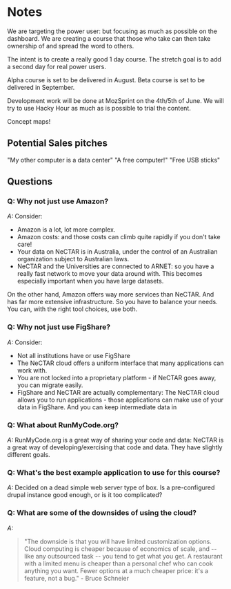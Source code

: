 
# Notes

We are targeting the power user: but focusing as much as possible on the dashboard.
We are creating a course that those who take can then take ownership of and spread the word to others.

The intent is to create a really good 1 day course. The stretch goal is to add a second day for real power users.

Alpha course is set to be delivered in August.
Beta course is set to be delivered in September.

Development work will be done at MozSprint on the 4th/5th of June.
We will try to use Hacky Hour as much as is possible to trial the content.

Concept maps!

## Potential Sales pitches
"My other computer is a data center"
"A free computer!"
"Free USB sticks"

## Questions

### Q: Why not just use Amazon?

*A:* Consider:

* Amazon is a lot, lot more complex. 
* Amazon costs: and those costs can climb quite rapidly if you don't take care!
* Your data on NeCTAR is in Australia, under the control of an Australian organization subject to Australian laws.
* NeCTAR and the Universities are connected to ARNET: so you have a really fast network to move your data around with.
  This becomes especially important when you have large datasets.

On the other hand, Amazon offers way more services than NeCTAR. And has far more extensive infrastructure. So you
have to balance your needs. You can, with the right tool choices, use both.
  
### Q: Why not just use FigShare?

*A:* Consider:
 
* Not all institutions have or use FigShare
* The NeCTAR cloud offers a uniform interface that many applications can work with.
* You are not locked into a proprietary platform - if NeCTAR goes away, you can migrate easily. 
* FigShare and NeCTAR are actually complementary: The NeCTAR cloud allows you to run applications - those applications 
  can make use of your data in FigShare. And you can keep intermediate data in  

### Q: What about RunMyCode.org?

*A:* RunMyCode.org is a great way of sharing your code and data: NeCTAR is a great way of developing/exercising that code
and data. They have slightly different goals.

### Q: What's the best example application to use for this course?

*A:* Decided on a dead simple web server type of box. Is a pre-configured drupal instance good enough, or is it too 
complicated?


### Q: What are some of the downsides of using the cloud?

*A:* 

> "The downside is that you will have limited customization options. Cloud computing is cheaper because of economics 
> of scale, and -- like any outsourced task -- you tend to get what you get. A restaurant with a limited menu is 
> cheaper than a personal chef who can cook anything you want. Fewer options at a much cheaper price: it's a 
> feature, not a bug." - Bruce Schneier 
